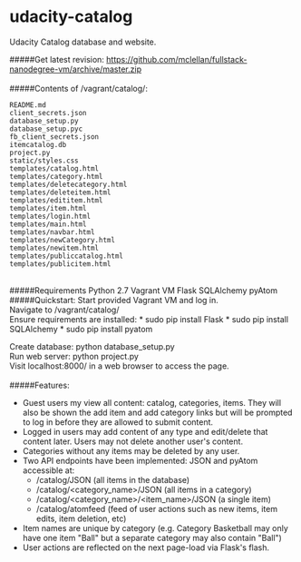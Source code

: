 # udacity-catalog
Udacity Catalog database and website.

#####Get latest revision:
  https://github.com/mclellan/fullstack-nanodegree-vm/archive/master.zip
<br><br>
#####Contents of /vagrant/catalog/:
```
README.md
client_secrets.json
database_setup.py
database_setup.pyc
fb_client_secrets.json
itemcatalog.db
project.py
static/styles.css
templates/catalog.html
templates/category.html
templates/deletecategory.html
templates/deleteitem.html
templates/edititem.html
templates/item.html
templates/login.html
templates/main.html
templates/navbar.html
templates/newCategory.html
templates/newitem.html
templates/publiccatalog.html
templates/publicitem.html
```
<br>
#####Requirements
    Python 2.7
    Vagrant VM
    Flask
    SQLAlchemy
    pyAtom
<br>
#####Quickstart:
Start provided Vagrant VM and log in.<br>
Navigate to /vagrant/catalog/<br>
Ensure requirements are installed:
* sudo pip install Flask
* sudo pip install SQLAlchemy
* sudo pip install pyatom

Create database: python database_setup.py<br>
Run web server: python project.py<br>
Visit localhost:8000/ in a web browser to access the page.<br>
<br>
#####Features:
* Guest users my view all content: catalog, categories, items. They will also be shown the add item and add category links but will be prompted to log in before they are allowed to submit content.
* Logged in users may add content of any type and edit/delete that content later. Users may not delete another user's content. 
* Categories without any items may be deleted by any user. 
* Two API endpoints have been implemented: JSON and pyAtom accessible at:
  * /catalog/JSON    (all items in the database)
  * /catalog/\<category_name>/JSON    (all items in a category)
  * /catalog/\<category_name>/<item_name>/JSON    (a single item)
  * /catalog/atomfeed    (feed of user actions such as new items, item edits, item deletion, etc)
* Item names are unique by category (e.g. Category Basketball may only have one item "Ball" but a separate category may also contain "Ball")
* User actions are reflected on the next page-load via Flask's flash.
